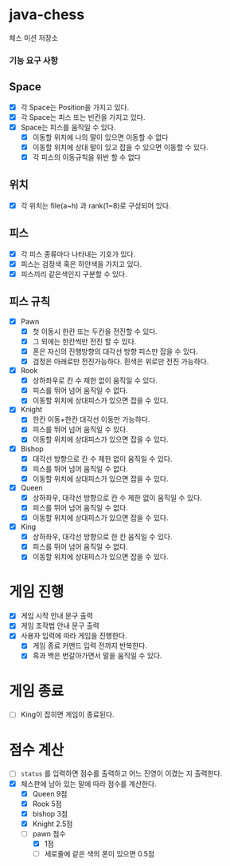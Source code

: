 # java-chess

체스 미션 저장소

### 기능 요구 사항

## Space

- [x] 각 Space는 Position을 가지고 있다.
- [x] 각 Space는 피스 또는 빈칸을 가지고 있다.
- [x] Space는 피스를 움직일 수 있다.
    - [x] 이동할 위치에 나의 말이 있으면 이동할 수 없다
    - [x] 이동할 위치에 상대 말이 있고 잡을 수 있으면 이동할 수 있다.
    - [x] 각 피스의 이동규칙을 위반 할 수 없다

## 위치

- [x] 각 위치는 file(a~h) 과 rank(1~8)로 구성되어 있다.

## 피스

- [x] 각 피스 종류마다 나타내는 기호가 있다.
- [x] 피스는 검정색 혹은 하얀색을 가지고 있다.
- [x] 피스끼리 같은색인지 구분할 수 있다.

## 피스 규칙

- [x] Pawn
    - [x] 첫 이동시 한칸 또는 두칸을 전진할 수 있다.
    - [x] 그 외에는 한칸씩만 전진 할 수 있다.
    - [x] 폰은 자신의 진행방향의 대각선 방향 피스만 잡을 수 있다.
    - [x] 검정은 아래로만 전진가능하다. 흰색은 위로만 전진 가능하다.
- [x] Rook
    - [x] 상하좌우로 칸 수 제한 없이 움직일 수 있다.
    - [x] 피스를 뛰어 넘어 움직일 수 없다.
    - [x] 이동할 위치에 상대피스가 있으면 잡을 수 있다.
- [x] Knight
    - [x] 한칸 이동+한칸 대각선 이동만 가능하다.
    - [x] 피스를 뛰어 넘어 움직일 수 있다.
    - [x] 이동할 위치에 상대피스가 있으면 잡을 수 있다.
- [x] Bishop
    - [x] 대각선 방향으로 칸 수 제한 없이 움직일 수 있다.
    - [x] 피스를 뛰어 넘어 움직일 수 없다.
    - [x] 이동할 위치에 상대피스가 있으면 잡을 수 있다.
- [x] Queen
    - [x] 상하좌우, 대각선 방향으로 칸 수 제한 없이 움직일 수 있다.
    - [x] 피스를 뛰어 넘어 움직일 수 없다.
    - [x] 이동할 위치에 상대피스가 있으면 잡을 수 있다.
- [x] King
    - [x] 상하좌우, 대각선 방향으로 한 칸 움직일 수 있다.
    - [x] 피스를 뛰어 넘어 움직일 수 없다.
    - [x] 이동할 위치에 상대피스가 있으면 잡을 수 있다.

# 게임 진행

- [x] 게임 시작 안내 문구 출력
- [x] 게임 조작법 안내 문구 출력
- [x] 사용자 입력에 따라 게임을 진행한다.
    - [x] 게임 종료 커맨드 입력 전까지 반복한다.
    - [x] 흑과 백은 번갈아가면서 말을 움직일 수 있다.

# 게임 종료

- [ ] King이 잡히면 게임이 종료된다.

# 점수 계산

- [ ] `status` 를 입력하면 점수를 출력하고 어느 진영이 이겼는 지 출력한다.
- [x] 체스판에 남아 있는 말에 따라 점수를 계산한다.
    - [x] Queen 9점
    - [x] Rook 5점
    - [x] bishop 3점
    - [x] Knight 2.5점
    - [ ] pawn 점수
        - [x] 1점
        - [ ] 세로줄에 같은 색의 폰이 있으면 0.5점
